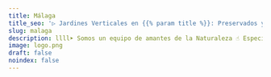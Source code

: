 ```yaml
---
title: Málaga
title_seo: '▷ Jardines Verticales en {{% param title %}}: Preservados y Artificales'
slug: malaga
description: llll➤ Somos un equipo de amantes de la Naturaleza ☝ Especializadas en Diseño de Interiores con Jardines Verticales en {{% param title %}}.
image: logo.png
draft: false
noindex: false
---
```

